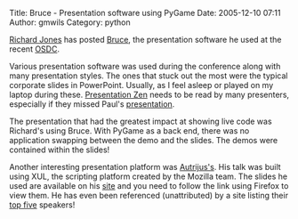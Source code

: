 Title: Bruce - Presentation software using PyGame
Date: 2005-12-10 07:11
Author: gmwils
Category: python

[Richard Jones][] has posted [Bruce][], the presentation software he
used at the recent [OSDC][].

Various presentation software was used during the conference along with
many presentation styles. The ones that stuck out the most were the
typical corporate slides in PowerPoint. Usually, as I feel asleep or
played on my laptop during these. [Presentation Zen][] needs to be read
by many presenters, especially if they missed Paul's [presentation][].

The presentation that had the greatest impact at showing live code was
Richard's using Bruce. With PyGame as a back end, there was no
application swapping between the demo and the slides. The demos were
contained within the slides!

Another interesting presentation platform was [Autrijus's][]. His talk
was built using XUL, the scripting platform created by the Mozilla team.
The slides he used are available on his [site][Autrijus's] and you need
to follow the link using Firefox to view them. He has even been
referenced (unattributed) by a site listing their [top five][] speakers!

  [Richard Jones]: http://www.mechanicalcat.net/richard/log
  [Bruce]: http://cheeseshop.python.org/pypi/bruce
  [OSDC]: http://osdc2005.cgpublisher.com/proposals/9
  [Presentation Zen]: http://presentationzen.blogs.com/presentationzen/
  [presentation]: http://osdc2005.cgpublisher.com/proposals/53
  [Autrijus's]: http://www.pugscode.org/
  [top five]: http://particletree.com/notebook/great-speakers/
